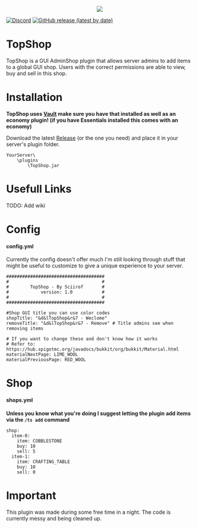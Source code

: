 <p align="center"> 
<img src="https://i.ibb.co/0KWhPY8/Top-Shop-Banner.png">
</p>

[![Discord](https://img.shields.io/discord/703255127347429386?color=%23738ADB&label=discord)](https://discord.gg/jPJ9Ugs)
[![GitHub release (latest by date)](https://img.shields.io/github/v/release/Sciirof/TopShop)](https://github.com/Sciirof/TopShop/releases/latest/)
# TopShop
TopShop is a GUI AdminShop plugin that allows server admins to add items to a global GUI shop. 
Users with the correct permissions are able to view, buy and sell in this shop.

# Installation
**TopShop uses [Vault](https://www.spigotmc.org/resources/vault.34315/) make sure you have that installed as well as an economy plugin! (if you have Essentials installed this comes with an economy)**

Download the latest [Release](https://github.com/Sciirof/TopShop/releases/) (or the one you need) and place it in your server's plugin folder.

```
YourServer\
    \plugins
        \TopShop.jar
```

# Usefull Links
TODO: Add wiki

# Config
#### config.yml
Currently the config doesn't offer much I'm still looking through stuff that might be useful to customize to give a unique experience to your server.
```
#####################################
#                                   #
#        TopShop - By Sciirof       # 
#            version: 1.0           #
#                                   #
#####################################

#Shop GUI title you can use color codes
shopTitle: "&d&lTopShop&r&7 - Weclome"
removeTitle: "&d&lTopShop&r&7 - Remove" # Title admins see when removing items

# If you want to change these and don't know how it works
# Refer to: https://hub.spigotmc.org/javadocs/bukkit/org/bukkit/Material.html
materialNextPage: LIME_WOOL
materialPreviousPage: RED_WOOL
```

# Shop
#### shops.yml
**Unless you know what you're doing I suggest letting the plugin add items via the `/ts add` command**
```
shop:
  item-0:
    item: COBBLESTONE
    buy: 10
    sell: 5
  item-1:
    item: CRAFTING_TABLE
    buy: 10
    sell: 0
```

# Important
This plugin was made during some free time in a night. The code is currently messy and being cleaned up.
